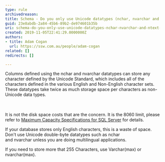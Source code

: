 ```yaml
---
type: rule
archivedreason: 
title: Schema - Do you only use Unicode datatypes (nchar, nvarchar and ntext) in special circumstances?
guid: 23e8abdb-2a84-45b6-89b2-de974601b35b
uri: schema-do-you-only-use-unicode-datatypes-nchar-nvarchar-and-ntext-in-special-circumstances
created: 2019-11-05T22:41:29.0000000Z
authors:
- title: Adam Cogan
  url: https://ssw.com.au/people/adam-cogan
related: []
redirects: []

---
```



Columns defined using the nchar and nvarchar&#160;datatypes can store any character defined by the Unicode Standard, which includes all of the characters defined in the various English and Non-English character sets. These datatypes take twice as much storage space per characters as non-Unicode data types.<br>
<br><excerpt class='endintro'></excerpt><br>
<p>​It is not the disk space costs that are the concern. It is the 8060 limit, please refer to&#160;<a href="https&#58;//docs.microsoft.com/en-us/sql/sql-server/maximum-capacity-specifications-for-sql-server?redirectedfrom=MSDN&amp;view=sql-server-ver15">Maximum Capacity Specifications for SQL Server​</a>&#160;for details.</p><p>​If your database stores only English characters, this is a waste of space. Don't use Unicode double-byte datatypes such as nchar and&#160;nvarchar&#160;unless you are doing multilingual applications.<br></p><p>If you need to store more that 255 Characters, use Varchar(max) or nvarchar(max).<br></p>


